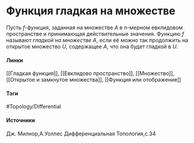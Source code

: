 # Функция гладкая на множестве
Пусть $f$-функция, заданная на множестве $A$ в $n$-мерном евклидовом пространстве и принимающая действительные значения. Функцию $f$ называют *гладкой на множестве $A$*, если её можно так продолжить на открытое множество $U$, содержащее $A$, что она будет гладкой в $U$.

#### Линки
 [[Гладкая функция]],
 [[Евклидово пространство]],
 [[Множество]],
 [[Открытое и замкнутое множества]],
 [[Функция или отображение]]
#### Тэги
 #Topology/Differential 
#### Источники
 Дж. Милнор,А.Уоллес Дифференциальная Топология,с.34